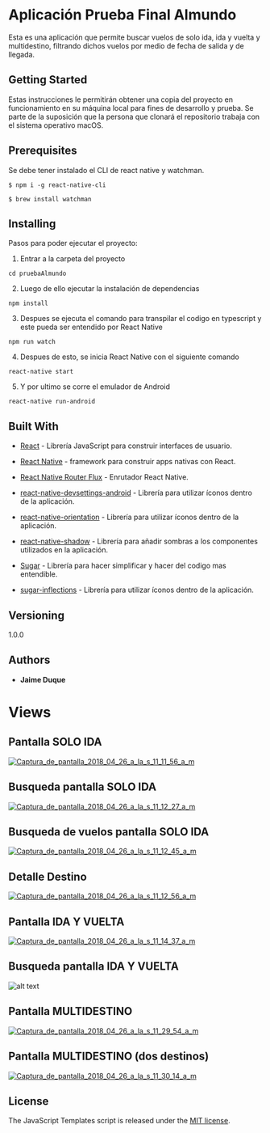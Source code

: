 # Aplicación Prueba Final Almundo

Esta es una aplicación que permite buscar vuelos de solo ida, ida y vuelta y multidestino, filtrando dichos vuelos por medio de fecha de salida y de llegada.

## Getting Started

Estas instrucciones le permitirán obtener una copia del proyecto en funcionamiento en su máquina local para fines de desarrollo y prueba. Se parte de la suposición que la persona que clonará el repositorio trabaja con el sistema operativo macOS.

## Prerequisites

Se debe tener instalado el CLI de react native y watchman.

`$ npm i -g react-native-cli`

`$ brew install watchman`

## Installing

Pasos para poder ejecutar el proyecto:

1) Entrar a la carpeta del proyecto

`cd pruebaAlmundo`

2) Luego de ello ejecutar la instalación de dependencias

`npm install`

3) Despues se ejecuta el comando para transpilar el codigo en typescript y este pueda ser entendido por React Native

`npm run watch`

4) Despues de esto, se inicia React Native con el siguiente comando

`react-native start`

5) Y por ultimo se corre el emulador de Android

`react-native run-android`

## Built With

- [React](https://github.com/facebook/react/) - Librería JavaScript para construir interfaces de usuario.

- [React Native](https://github.com/facebook/react-native) - framework para construir apps nativas con React.

-  [React Native Router Flux](https://github.com/aksonov/react-native-router-flux) - Enrutador React Native.

- [react-native-devsettings-android](https://github.com/jhen0409/react-native-devsettings-android) - Librería para utilizar íconos dentro de la aplicación.

- [react-native-orientation](https://www.npmjs.com/package/react-native-vector-icons) - Librería para utilizar íconos dentro de la aplicación.

- [react-native-shadow](https://www.npmjs.com/package/react-native-vector-icons) - Librería para añadir sombras a los componentes utilizados en la aplicación.

- [Sugar](https://www.npmjs.com/package/react-native-vector-icons) - Librería para hacer simplificar y hacer del codigo mas entendible.

- [sugar-inflections](https://www.npmjs.com/package/react-native-vector-icons) - Librería para utilizar íconos dentro de la aplicación.

## Versioning

1.0.0

## Authors

- **Jaime Duque**

# Views

## Pantalla SOLO IDA

<a href="https://ibb.co/jjbNWx"><img src="https://preview.ibb.co/eqPnyc/Captura_de_pantalla_2018_04_26_a_la_s_11_11_56_a_m.png" alt="Captura_de_pantalla_2018_04_26_a_la_s_11_11_56_a_m" border="0"></a>

## Busqueda pantalla SOLO IDA

<a href="https://ibb.co/n6m0Jc"><img src="https://preview.ibb.co/kYASyc/Captura_de_pantalla_2018_04_26_a_la_s_11_12_27_a_m.png" alt="Captura_de_pantalla_2018_04_26_a_la_s_11_12_27_a_m" border="0"></a>

## Busqueda de vuelos pantalla SOLO IDA

<a href="https://ibb.co/b3xUBx"><img src="https://preview.ibb.co/jdCJ4H/Captura_de_pantalla_2018_04_26_a_la_s_11_12_45_a_m.png" alt="Captura_de_pantalla_2018_04_26_a_la_s_11_12_45_a_m" border="0"></a>

## Detalle Destino

<a href="https://ibb.co/c8mNWx"><img src="https://preview.ibb.co/jTaGrx/Captura_de_pantalla_2018_04_26_a_la_s_11_12_56_a_m.png" alt="Captura_de_pantalla_2018_04_26_a_la_s_11_12_56_a_m" border="0"></a>


## Pantalla IDA Y VUELTA

<a href="https://ibb.co/gToEdc"><img src="https://preview.ibb.co/bBSkjH/Captura_de_pantalla_2018_04_26_a_la_s_11_14_37_a_m.png" alt="Captura_de_pantalla_2018_04_26_a_la_s_11_14_37_a_m" border="0"></a>


## Busqueda pantalla IDA Y VUELTA

![alt text](https://preview.ibb.co/gUMpBx/Captura_de_pantalla_2018_04_26_a_la_s_11_14_51_a_m.png)

## Pantalla MULTIDESTINO

<a href="https://ibb.co/dn7UBx"><img src="https://preview.ibb.co/jh4nyc/Captura_de_pantalla_2018_04_26_a_la_s_11_29_54_a_m.png" alt="Captura_de_pantalla_2018_04_26_a_la_s_11_29_54_a_m" border="0"></a>

## Pantalla MULTIDESTINO (dos destinos)

<a href="https://ibb.co/nLVGrx"><img src="https://preview.ibb.co/d5xwrx/Captura_de_pantalla_2018_04_26_a_la_s_11_30_14_a_m.png" alt="Captura_de_pantalla_2018_04_26_a_la_s_11_30_14_a_m" border="0"></a>

## License

The JavaScript Templates script is released under the [MIT license](https://opensource.org/licenses/MIT).


